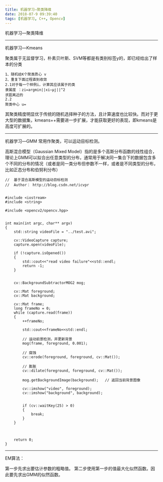 ```yaml
---
title: 机器学习—聚类降维
date: 2018-07-9 09:39:40
tags: [机器学习, C++, Opencv]
---
```



机器学习—聚类降维

<!--more-->

---

机器学习—Kmeans

聚类属于无监督学习，朴素贝叶斯、SVM等都是有类别标签y的，即已经给出了样本的分类

```
1、随机给K个聚类质心 v
2、重复下面过程直到收敛
2.1对于每一个样例i，计算其应该属于的类 
隶属度 ：zi=argmin||xi−μj||^2
求距离近的
2.2 
聚类中心 u=

```
其聚类精度明显优于传统的随机选择种子的方法，且计算速度也比较快。而对于更大型的数据集，kmeans++需要进一步扩展，才能获取更好的表现，即kmeans是高度可扩展的。

---

机器学习—GMM
常用作聚类，可以运动目标检测。

高斯混合模型（Gaussian Mixed Model）指的是多个高斯分布函数的线性组合，理论上GMM可以拟合出任意类型的分布，通常用于解决同一集合下的数据包含多个不同的分布的情况（或者是同一类分布但参数不一样，或者是不同类型的分布，比如正态分布和伯努利分布）

```
//  基于混合高斯模型的运动目标检测
//  Author： http://blog.csdn.net/icvpr  
 
 
#include <iostream>
#include <string>
 
#include <opencv2/opencv.hpp>
 
 
int main(int argc, char** argv)
{
	std::string videoFile = "../test.avi";
 
	cv::VideoCapture capture;
	capture.open(videoFile);
 
	if (!capture.isOpened())
	{
		std::cout<<"read video failure"<<std::endl;
		return -1;
	}
 
 
	cv::BackgroundSubtractorMOG2 mog;
 
	cv::Mat foreground;
	cv::Mat background;
 
	cv::Mat frame;
	long frameNo = 0;
	while (capture.read(frame))
	{
		++frameNo;
 
		std::cout<<frameNo<<std::endl;
 
		// 运动前景检测，并更新背景
		mog(frame, foreground, 0.001);       
		
		// 腐蚀
		cv::erode(foreground, foreground, cv::Mat());
		
		// 膨胀
		cv::dilate(foreground, foreground, cv::Mat());
 
		mog.getBackgroundImage(background);   // 返回当前背景图像
 
		cv::imshow("video", foreground);
		cv::imshow("background", background);
 
 
		if (cv::waitKey(25) > 0)
		{
			break;
		}
	}
	
 
 
	return 0;
}

```

---
EM算法：

第一步先求出要估计参数的粗略值。
第二步使用第一步的值最大化似然函数。因此要先求出GMM的似然函数。